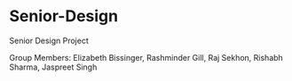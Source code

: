 # Senior-Design
Senior Design Project 

Group Members:
Elizabeth Bissinger,
Rashminder Gill,
Raj Sekhon,
Rishabh Sharma,
Jaspreet Singh


